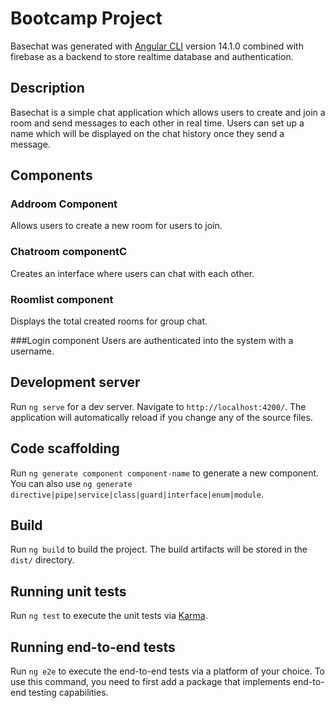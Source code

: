 # Bootcamp Project

Basechat was generated with [Angular CLI](https://github.com/angular/angular-cli) version 14.1.0 combined with firebase as a backend to store realtime database and authentication.

## Description
Basechat is a simple chat application which allows users to create and join a room and send messages to each other in real time. Users can set up a name which will be displayed on the chat history once they send a message.  

## Components
### Addroom Component 
Allows users to create a new room for users to join.

### Chatroom componentC
Creates an interface where users can chat with each other.

### Roomlist component
Displays the total created rooms for group chat.

###Login component
Users are authenticated into the system with a username.


## Development server

Run `ng serve` for a dev server. Navigate to `http://localhost:4200/`. The application will automatically reload if you change any of the source files.

## Code scaffolding

Run `ng generate component component-name` to generate a new component. You can also use `ng generate directive|pipe|service|class|guard|interface|enum|module`.

## Build

Run `ng build` to build the project. The build artifacts will be stored in the `dist/` directory.

## Running unit tests

Run `ng test` to execute the unit tests via [Karma](https://karma-runner.github.io).

## Running end-to-end tests

Run `ng e2e` to execute the end-to-end tests via a platform of your choice. To use this command, you need to first add a package that implements end-to-end testing capabilities.





